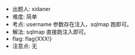 - 出题人: xidaner
- 难度: 简单
- 考点: username 参数存在注入，sqlmap 跑即可。
- 解法: sqlmap 直接跑注入即可。
- flag: flag{XXX!}
- 注意点: 无